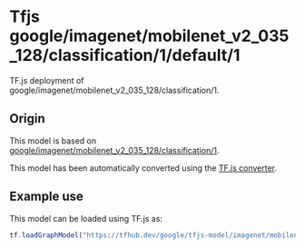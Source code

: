 # Tfjs google/imagenet/mobilenet_v2_035_128/classification/1/default/1
TF.js deployment of google/imagenet/mobilenet_v2_035_128/classification/1.

<!-- parent-model: google/imagenet/mobilenet_v2_035_128/classification/1 -->

## Origin

This model is based on [google/imagenet/mobilenet_v2_035_128/classification/1](https://tfhub.dev/google/imagenet/mobilenet_v2_035_128/classification/1).

This model has been automatically converted using the [TF.js converter](https://github.com/tensorflow/tfjs/tree/master/tfjs-converter).

## Example use
This model can be loaded using TF.js as:

```javascript
tf.loadGraphModel("https://tfhub.dev/google/tfjs-model/imagenet/mobilenet_v2_035_128/classification/1/default/1", { fromTFHub: true })
```
